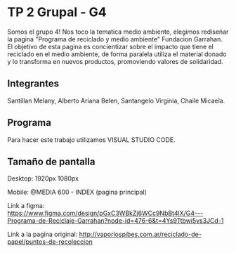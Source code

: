 <h1>TP 2 Grupal - G4</h1>
Somos el grupo 4! Nos toco la tematica medio ambiente, elegimos rediseñar la pagina "Programa de reciclado y medio ambiente" Fundacion Garrahan. El objetivo de esta pagina es concientizar sobre el impacto que tiene el reciclado en el medio ambiente, de forma paralela utiliza el material donado y lo transforma en nuevos productos, promoviendo valores de solidaridad.

<h2>Integrantes</h2>
Santillan Melany, Alberto Ariana Belen, Santangelo Virginia, Chaile Micaela.

<h2>Programa</h2>
Para hacer este trabajo utilizamos VISUAL STUDIO CODE.

<h2>Tamaño de pantalla</h2>
Desktop: 1920px 1080px
<p>Mobile: @MEDIA 600 - INDEX (pagina principal)</p>

Link a figma: https://www.figma.com/design/pGxC3WBkZj6WCc9NbBt4lX/G4---Programa-de-Reciclaje-Garrahan?node-id=476-6&t=4Ys9Ttbwi5vs3JCd-1

Link a la pagina original: http://vaporlospibes.com.ar/reciclado-de-papel/puntos-de-recoleccion
